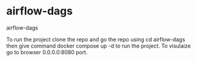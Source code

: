 # airflow-dags
airflow-dags

To run the project clone the repo and go the repo using cd airflow-dags then give command docker compose up -d to run the project. 
To visulaize go to browser 0.0.0.0:8080 port.
